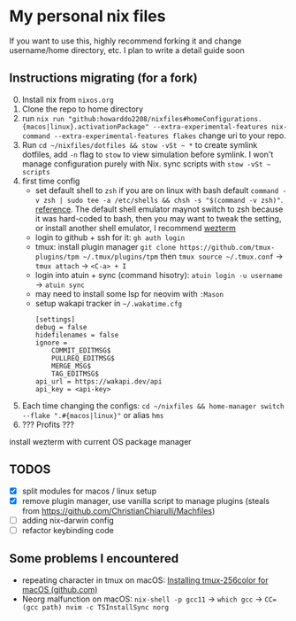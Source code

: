# My personal nix files

If you want to use this, highly recommend forking it and change username/home directory, etc. I plan to write a detail guide soon

## Instructions migrating (for a fork)
0. Install nix from `nixos.org`
1. Clone the repo to home directory
2. run `nix run "github:howarddo2208/nixfiles#homeConfigurations.{macos|linux}.activationPackage" --extra-experimental-features nix-command --extra-experimental-features flakes` change uri to your repo.
3. Run `cd ~/nixfiles/dotfiles && stow -vSt ~ *` to create symlink dotfiles, add `-n` flag to `stow` to view simulation before symlink. I won't manage configuration purely with Nix. sync scripts with `stow -vSt ~ scripts`
4. first time config
    - set default shell to `zsh` if you are on linux with bash default `command -v zsh | sudo tee -a /etc/shells && chsh -s "$(command -v zsh)"`. [reference](https://unix.stackexchange.com/questions/111365/how-to-change-default-shell-to-zsh-chsh-says-invalid-shell). The default shell emulator maynot switch to zsh because it was hard-coded to bash, then you may want to tweak the setting, or install another shell emulator, I recommend [wezterm](https://github.com/wez/wezterm) 
    - login to github + ssh for it: `gh auth login`
    - tmux: install plugin manager `git clone https://github.com/tmux-plugins/tpm ~/.tmux/plugins/tpm` then `tmux source ~/.tmux.conf` -> `tmux attach` -> `<C-a> + I`
    - login into atuin + sync (command hisotry): `atuin login -u username` -> `atuin sync`
    - may need to install some lsp for neovim with `:Mason`
    - setup wakapi tracker in `~/.wakatime.cfg`
        ```
        [settings]
        debug = false
        hidefilenames = false
        ignore =
            COMMIT_EDITMSG$
            PULLREQ_EDITMSG$
            MERGE_MSG$
            TAG_EDITMSG$
        api_url = https://wakapi.dev/api
        api_key = <api-key>

        ```
5. Each time changing the configs: `cd ~/nixfiles && home-manager switch --flake ".#{macos|linux}"` or alias `hms`
6. ??? Profits ???

install wezterm with current OS package manager
## TODOS
- [x] split modules for macos / linux setup
- [x] remove plugin manager, use vanilla script to manage plugins (steals from https://github.com/ChristianChiarulli/Machfiles)
- [ ] adding nix-darwin config
- [ ] refactor keybinding code

## Some problems I encountered
- repeating character in tmux on macOS: [Installing tmux-256color for macOS (github.com)](https://gist.github.com/bbqtd/a4ac060d6f6b9ea6fe3aabe735aa9d95)
- Neorg malfunction on macOS: `nix-shell -p gcc11` -> `which gcc` -> `CC=(gcc path) nvim -c TSInstallSync norg`
